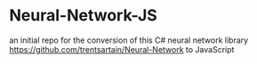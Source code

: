 # Neural-Network-JS
an initial repo for the conversion of this C# neural network library https://github.com/trentsartain/Neural-Network to JavaScript
